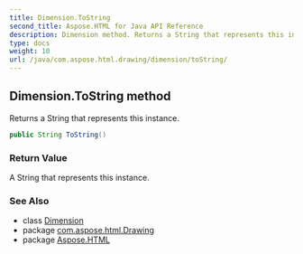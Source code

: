 ```yaml
---
title: Dimension.ToString
second_title: Aspose.HTML for Java API Reference
description: Dimension method. Returns a String that represents this instance
type: docs
weight: 10
url: /java/com.aspose.html.drawing/dimension/toString/
---
```

## Dimension.ToString method

Returns a String that represents this instance.

```java
public String ToString()
```

### Return Value

A String that represents this instance.

### See Also

* class [Dimension](../)
* package [com.aspose.html.Drawing](../../dimension/)
* package [Aspose.HTML](../../../)
